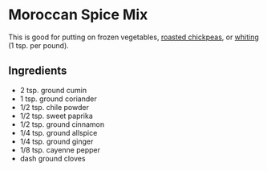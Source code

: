# Moroccan Spice Mix

This is good for putting on frozen vegetables, [roasted chickpeas](../appetizers/chickpeas.md), or [whiting](https://www.thespruceeats.com/whiting-moroccan-fried-fish-recipe-2394646) (1 tsp. per pound).

## Ingredients

* 2 tsp. ground cumin
* 1 tsp. ground coriander
* 1/2 tsp. chile powder
* 1/2 tsp. sweet paprika
* 1/2 tsp. ground cinnamon
* 1/4 tsp. ground allspice
* 1/4 tsp. ground ginger
* 1/8 tsp. cayenne pepper
* dash ground cloves
